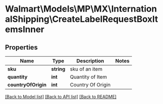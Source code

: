 # Walmart\Models\MP\MX\InternationalShipping\CreateLabelRequestBoxItemsInner

## Properties

Name | Type | Description | Notes
------------ | ------------- | ------------- | -------------
**sku** | **string** | sku of an item |
**quantity** | **int** | Quantity of Item |
**countryOfOrigin** | **int** | Country Of Origin |


[[Back to Model list]](./) [[Back to API list]](../../../../../README.md#supported-apis) [[Back to README]](../../../../../README.md)
